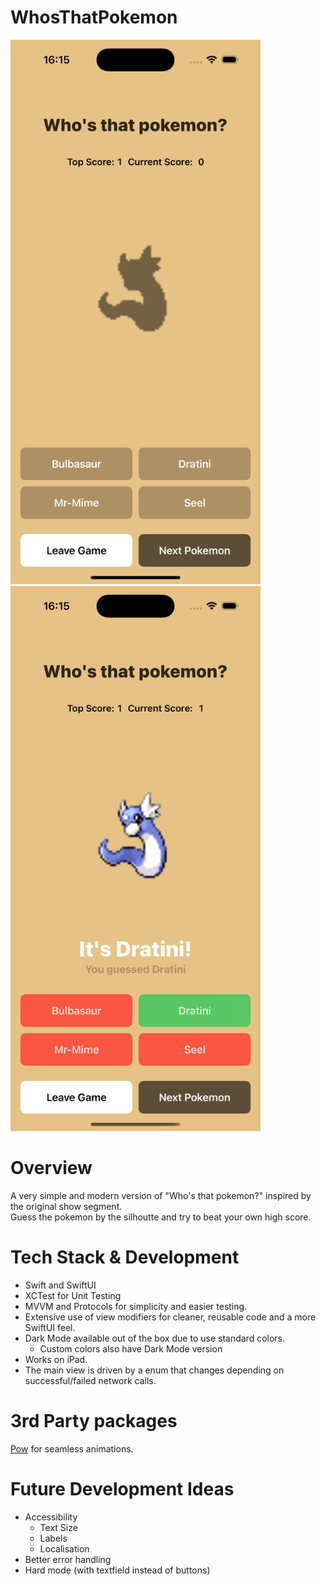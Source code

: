 # WhosThatPokemon
<img src="PokemonHidden.png" width="400" /> <img src="PokemonRevealed.png" width="400">


# Overview
A very simple and modern version of "Who's that pokemon?" inspired by the original show segment.\
Guess the pokemon by the silhoutte and try to beat your own high score.

# Tech Stack & Development
- Swift and SwiftUI 
- XCTest for Unit Testing
- MVVM and Protocols for simplicity and easier testing.
- Extensive use of view modifiers for cleaner, reusable code and a more SwiftUI feel.
- Dark Mode available out of the box due to use standard colors.
  - Custom colors also have Dark Mode version
- Works on iPad.
- The main view is driven by a enum that changes depending on successful/failed network calls.

# 3rd Party packages
[Pow](https://github.com/EmergeTools/Pow) for seamless animations.

# Future Development Ideas
- Accessibility
  - Text Size
  - Labels
  - Localisation
- Better error handling
- Hard mode (with textfield instead of buttons)



